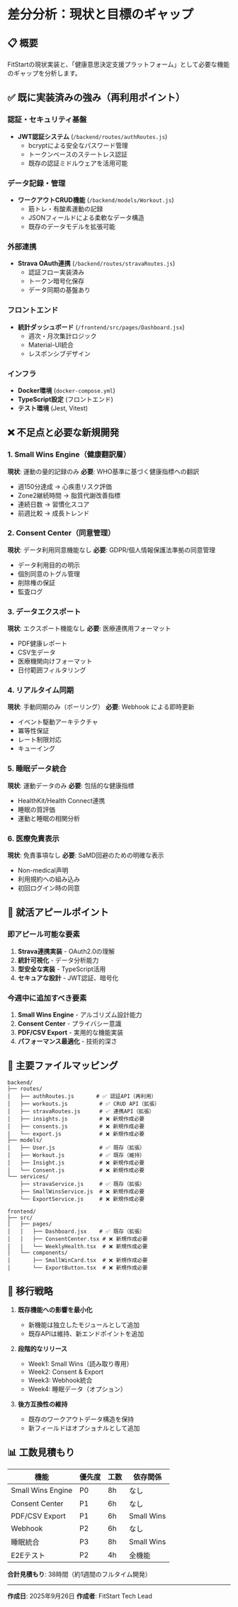 # 差分分析：現状と目標のギャップ

## 📋 概要

FitStartの現状実装と、「健康意思決定支援プラットフォーム」として必要な機能のギャップを分析します。

## ✅ 既に実装済みの強み（再利用ポイント）

### 認証・セキュリティ基盤
- **JWT認証システム** (`/backend/routes/authRoutes.js`)
  - bcryptによる安全なパスワード管理
  - トークンベースのステートレス認証
  - 既存の認証ミドルウェアを活用可能

### データ記録・管理
- **ワークアウトCRUD機能** (`/backend/models/Workout.js`)
  - 筋トレ・有酸素運動の記録
  - JSONフィールドによる柔軟なデータ構造
  - 既存のデータモデルを拡張可能

### 外部連携
- **Strava OAuth連携** (`/backend/routes/stravaRoutes.js`)
  - 認証フロー実装済み
  - トークン暗号化保存
  - データ同期の基盤あり

### フロントエンド
- **統計ダッシュボード** (`/frontend/src/pages/Dashboard.jsx`)
  - 週次・月次集計ロジック
  - Material-UI統合
  - レスポンシブデザイン

### インフラ
- **Docker環境** (`docker-compose.yml`)
- **TypeScript設定** (フロントエンド)
- **テスト環境** (Jest, Vitest)

## ❌ 不足点と必要な新規開発

### 1. Small Wins Engine（健康翻訳層）
**現状**: 運動の量的記録のみ
**必要**: WHO基準に基づく健康指標への翻訳

- 週150分達成 → 心疾患リスク評価
- Zone2継続時間 → 脂質代謝改善指標
- 連続日数 → 習慣化スコア
- 前週比較 → 成長トレンド

### 2. Consent Center（同意管理）
**現状**: データ利用同意機能なし
**必要**: GDPR/個人情報保護法準拠の同意管理

- データ利用目的の明示
- 個別同意のトグル管理
- 削除権の保証
- 監査ログ

### 3. データエクスポート
**現状**: エクスポート機能なし
**必要**: 医療連携用フォーマット

- PDF健康レポート
- CSV生データ
- 医療機関向けフォーマット
- 日付範囲フィルタリング

### 4. リアルタイム同期
**現状**: 手動同期のみ（ポーリング）
**必要**: Webhook による即時更新

- イベント駆動アーキテクチャ
- 冪等性保証
- レート制限対応
- キューイング

### 5. 睡眠データ統合
**現状**: 運動データのみ
**必要**: 包括的な健康指標

- HealthKit/Health Connect連携
- 睡眠の質評価
- 運動と睡眠の相関分析

### 6. 医療免責表示
**現状**: 免責事項なし
**必要**: SaMD回避のための明確な表示

- Non-medical声明
- 利用規約への組み込み
- 初回ログイン時の同意

## 🎯 就活アピールポイント

### 即アピール可能な要素
1. **Strava連携実装** - OAuth2.0の理解
2. **統計可視化** - データ分析能力
3. **型安全な実装** - TypeScript活用
4. **セキュアな設計** - JWT認証、暗号化

### 今週中に追加すべき要素
1. **Small Wins Engine** - アルゴリズム設計能力
2. **Consent Center** - プライバシー意識
3. **PDF/CSV Export** - 実用的な機能実装
4. **パフォーマンス最適化** - 技術的深さ

## 📍 主要ファイルマッピング

```
backend/
├── routes/
│   ├── authRoutes.js       # ✅ 認証API（再利用）
│   ├── workouts.js          # ✅ CRUD API（拡張）
│   ├── stravaRoutes.js      # ✅ 連携API（拡張）
│   ├── insights.js          # ❌ 新規作成必要
│   ├── consents.js          # ❌ 新規作成必要
│   └── export.js            # ❌ 新規作成必要
├── models/
│   ├── User.js              # ✅ 既存（拡張）
│   ├── Workout.js           # ✅ 既存（維持）
│   ├── Insight.js           # ❌ 新規作成必要
│   └── Consent.js           # ❌ 新規作成必要
└── services/
    ├── stravaService.js     # ✅ 既存（拡張）
    ├── SmallWinsService.js  # ❌ 新規作成必要
    └── ExportService.js     # ❌ 新規作成必要

frontend/
├── src/
│   ├── pages/
│   │   ├── Dashboard.jsx    # ✅ 既存（拡張）
│   │   ├── ConsentCenter.tsx # ❌ 新規作成必要
│   │   └── WeeklyHealth.tsx  # ❌ 新規作成必要
│   └── components/
│       ├── SmallWinCard.tsx  # ❌ 新規作成必要
│       └── ExportButton.tsx  # ❌ 新規作成必要
```

## 🔄 移行戦略

1. **既存機能への影響を最小化**
   - 新機能は独立したモジュールとして追加
   - 既存APIは維持、新エンドポイントを追加

2. **段階的なリリース**
   - Week1: Small Wins（読み取り専用）
   - Week2: Consent & Export
   - Week3: Webhook統合
   - Week4: 睡眠データ（オプション）

3. **後方互換性の維持**
   - 既存のワークアウトデータ構造を保持
   - 新フィールドはオプショナルとして追加

## 📊 工数見積もり

| 機能 | 優先度 | 工数 | 依存関係 |
|-----|--------|------|----------|
| Small Wins Engine | P0 | 8h | なし |
| Consent Center | P1 | 6h | なし |
| PDF/CSV Export | P1 | 6h | Small Wins |
| Webhook | P2 | 6h | なし |
| 睡眠統合 | P3 | 8h | Small Wins |
| E2Eテスト | P2 | 4h | 全機能 |

**合計見積もり**: 38時間（約1週間のフルタイム開発）

---

**作成日**: 2025年9月26日
**作成者**: FitStart Tech Lead